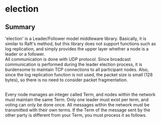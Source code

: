 # election
## Summary
'election' is a Leader/Follower model middleware library. Basically, it is similar to Raft's method, but this library does not support functions such as log replication, and simply provides the upper layer whether a node is a leader or a follower. <br>
All communication is done with UDP protocol. Since broadcast communication is performed during the leader election process, it is burdensome to maintain TCP connections to all participant nodes. Also, since the log replication function is not used, the packet size is small (128 bytes), so there is no need to consider packet fragmentation. <br>

<br>
Every node manages an integer called Term, and nodes within the network must maintain the same Term. Only one leader must exist per term, and voting can only be done once. All messages within the network must be transmitted with their own terms. If the Term of the message sent by the other party is different from your Term, you must process it as follows.
